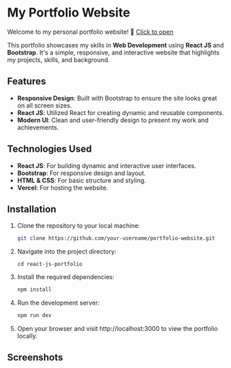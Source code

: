 # My Portfolio Website

Welcome to my personal portfolio website! 🚀
[Click to open](https://react-js-portfolio-eajh.vercel.app/)

This portfolio showcases my skills in **Web Development** using **React JS** and **Bootstrap**. It's a simple, responsive, and interactive website that highlights my projects, skills, and background.

## Features

- **Responsive Design**: Built with Bootstrap to ensure the site looks great on all screen sizes.
- **React JS**: Utilized React for creating dynamic and reusable components.
- **Modern UI**: Clean and user-friendly design to present my work and achievements.

## Technologies Used

- **React JS**: For building dynamic and interactive user interfaces.
- **Bootstrap**: For responsive design and layout.
- **HTML & CSS**: For basic structure and styling.
- **Vercel**: For hosting the website.

## Installation

1. Clone the repository to your local machine:
   ```bash
   git clone https://github.com/your-username/portfolio-website.git
   ```
2. Navigate into the project directory:
   ```
   cd react-js-portfolio
   ```
3. Install the required dependencies:

   ```bash
   npm install

   ```

4. Run the development server:

   ```bash
   npm run dev

   ```

5. Open your browser and visit http://localhost:3000 to view the portfolio locally.

## Screenshots
